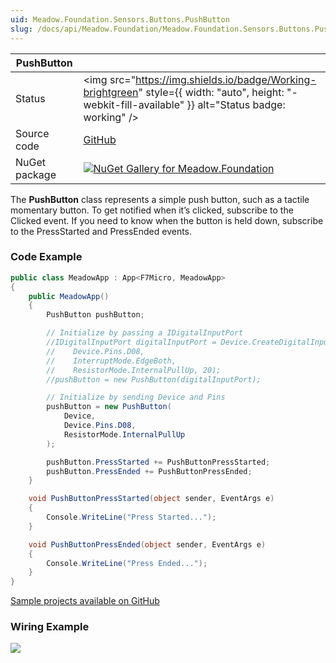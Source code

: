 ```yaml
---
uid: Meadow.Foundation.Sensors.Buttons.PushButton
slug: /docs/api/Meadow.Foundation/Meadow.Foundation.Sensors.Buttons.PushButton
---
```


| PushButton | |
|--------|--------|
| Status | <img src="https://img.shields.io/badge/Working-brightgreen" style={{ width: "auto", height: "-webkit-fill-available" }} alt="Status badge: working" /> |
| Source code | [GitHub](https://github.com/WildernessLabs/Meadow.Foundation/tree/main/Source/Meadow.Foundation.Core/Sensors/Buttons) |
| NuGet package | <a href="https://www.nuget.org/packages/Meadow.Foundation/" target="_blank"><img src="https://img.shields.io/nuget/v/Meadow.Foundation.svg?label=Meadow.Foundation" alt="NuGet Gallery for Meadow.Foundation" /></a> |

The **PushButton** class represents a simple push button, such as a tactile momentary button. To get notified when it’s clicked, subscribe to the Clicked event. If you need to know when the button is held down, subscribe to the PressStarted and PressEnded events.

### Code Example

```csharp
public class MeadowApp : App<F7Micro, MeadowApp>
{
    public MeadowApp()
    {
        PushButton pushButton;

        // Initialize by passing a IDigitalInputPort
        //IDigitalInputPort digitalInputPort = Device.CreateDigitalInputPort(
        //    Device.Pins.D08, 
        //    InterruptMode.EdgeBoth, 
        //    ResistorMode.InternalPullUp, 20);
        //pushButton = new PushButton(digitalInputPort);

        // Initialize by sending Device and Pins
        pushButton = new PushButton(
            Device,
            Device.Pins.D08,
            ResistorMode.InternalPullUp
        );

        pushButton.PressStarted += PushButtonPressStarted;
        pushButton.PressEnded += PushButtonPressEnded;
    }

    void PushButtonPressStarted(object sender, EventArgs e)
    {
        Console.WriteLine("Press Started...");
    }

    void PushButtonPressEnded(object sender, EventArgs e)
    {
        Console.WriteLine("Press Ended...");
    }
}
```

[Sample projects available on GitHub](https://github.com/WildernessLabs/Meadow.Foundation/tree/main/Source/Meadow.Foundation.Core.Samples) 

### Wiring Example

<img src="/API_Assets/Meadow.Foundation.Sensors.Buttons.PushButton/PushButton_Fritzing.svg" />
